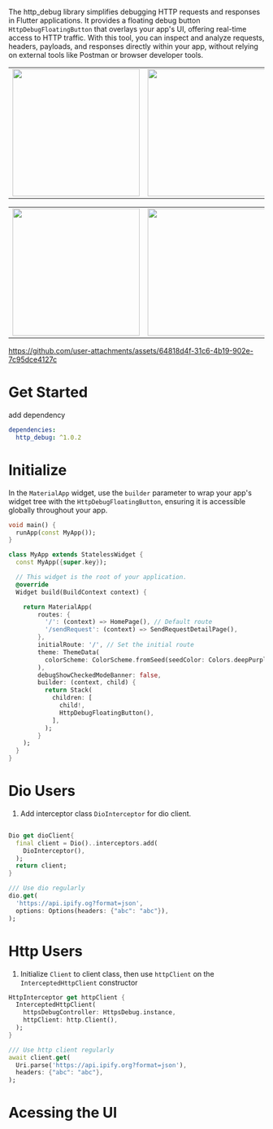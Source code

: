 The http_debug library simplifies debugging HTTP requests and responses in Flutter applications. It provides a floating debug button `HttpDebugFloatingButton` that overlays your app's UI, offering real-time access to HTTP traffic. With this tool, you can inspect and analyze requests, headers, payloads, and responses directly within your app, without relying on external tools like Postman or browser developer tools.

<table>
  <tr>
    <td>
        <img src="https://github.com/user-attachments/assets/da7eec6f-e5d0-4259-8a1a-b42acc99fbba" width="250px">
    </td>
    <td>
        <img src="https://github.com/user-attachments/assets/42dd368d-549f-49e6-9a91-f1633a83eb59" width="250px">
    </td>
    <td>
        <img src="https://github.com/user-attachments/assets/9f411f38-9d2b-480d-83b1-ce693087ab60" width="250px">
    </td>
    <td>
        <img src="https://github.com/user-attachments/assets/07b494b9-2c99-4548-970e-e4c40adb0e42" width="250px">
    </td>
  </tr>
</table>

<table>
  <tr>
    <td>
        <img src="https://github.com/user-attachments/assets/a7642bbe-2a91-4798-8a04-88c4ed4778dc" width="250px">
    </td>
    <td>
        <img src="https://github.com/user-attachments/assets/5b3ea3f5-3c75-4418-8bb5-75b2c437b85c" width="250px">
    </td>
    <td>
        <div width="250px">
    </td>
    <td>
        <div width="250px">
    </td>
  </tr>
</table>

https://github.com/user-attachments/assets/64818d4f-31c6-4b19-902e-7c95dce4127c




# Get Started
add dependency
```yaml
dependencies:
  http_debug: ^1.0.2
```

# Initialize
In the `MaterialApp` widget, use the `builder` parameter to wrap your app's widget tree with the `HttpDebugFloatingButton`, ensuring it is accessible globally throughout your app.

```dart
void main() {
  runApp(const MyApp());
}

class MyApp extends StatelessWidget {
  const MyApp({super.key});

  // This widget is the root of your application.
  @override
  Widget build(BuildContext context) {

    return MaterialApp(
        routes: {
          '/': (context) => HomePage(), // Default route
          '/sendRequest': (context) => SendRequestDetailPage(),
        },
        initialRoute: '/', // Set the initial route
        theme: ThemeData(
          colorScheme: ColorScheme.fromSeed(seedColor: Colors.deepPurple),
        ),
        debugShowCheckedModeBanner: false,
        builder: (context, child) {
          return Stack(
            children: [
              child!,
              HttpDebugFloatingButton(),
            ],
          );
        }
    );
  }
}
```


# Dio Users
1. Add interceptor class `DioInterceptor` for dio client.
```dart

Dio get dioClient{
  final client = Dio()..interceptors.add(
    DioInterceptor(),
  );
  return client;
}

/// Use dio regularly
dio.get(
  'https://api.ipify.og?format=json',
  options: Options(headers: {"abc": "abc"}),
);

```

# Http Users
1. Initialize `Client` to client class, then use `httpClient` on the `InterceptedHttpClient` constructor
```dart
HttpInterceptor get httpClient {
  InterceptedHttpClient(
    httpsDebugController: HttpsDebug.instance,
    httpClient: http.Client(),
  );
}

/// Use http client regularly
await client.get(
  Uri.parse('https://api.ipify.org?format=json'),
  headers: {"abc": "abc"},
);
```

# Acessing the UI

